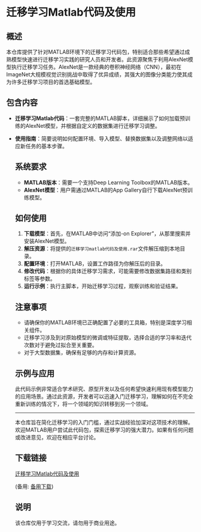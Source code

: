 # 迁移学习Matlab代码及使用

## 概述
本仓库提供了针对MATLAB环境下的迁移学习代码包，特别适合那些希望通过成熟模型快速进行迁移学习实践的研究人员和开发者。此资源聚焦于利用AlexNet模型执行迁移学习任务。AlexNet是一款经典的卷积神经网络（CNN），最初在ImageNet大规模视觉识别挑战中取得了优异成绩，其强大的图像分类能力使其成为许多迁移学习项目的首选基础模型。

## 包含内容
- **迁移学习Matlab代码**：一套完整的MATLAB脚本，详细展示了如何加载预训练的AlexNet模型，并根据自定义的数据集进行迁移学习调整。
- **使用指南**：简要说明如何配置环境、导入模型、替换数据集以及调整网络以适应新任务的基本步骤。

  ## 系统要求
  - **MATLAB版本**：需要一个支持Deep Learning Toolbox的MATLAB版本。
  - **AlexNet模型**：用户需通过MATLAB的App Gallery自行下载AlexNet预训练模型。

  ## 如何使用
  1. **下载模型**：首先，在MATLAB中访问“添加-on Explorer”，从那里搜索并安装AlexNet模型。
  2. **解压资源**：将提供的`迁移学习matlab代码及使用.rar`文件解压缩到本地目录。
  3. **配置环境**：打开MATLAB，设置工作路径为你解压后的目录。
  4. **修改代码**：根据你的具体迁移学习需求，可能需要修改数据集路径和类别标签等参数。
  5. **运行示例**：执行主脚本，开始迁移学习过程，观察训练和验证结果。

  ## 注意事项
  - 请确保你的MATLAB环境已正确配置了必要的工具箱，特别是深度学习相关组件。
  - 迁移学习涉及到对原始模型的微调或特征提取，选择合适的学习率和迭代次数对于避免过拟合至关重要。
  - 对于大型数据集，确保有足够的内存和计算资源。

  ## 示例与应用
  此代码示例非常适合学术研究、原型开发以及任何希望快速利用现有模型能力的应用场景。通过此资源，开发者可以迅速入门迁移学习，理解如何在不完全重新训练的情况下，将一个领域的知识转移到另一个领域。

  ---

  本仓库旨在简化迁移学习的入门门槛，通过实战经验加深对这项技术的理解。欢迎MATLAB用户尝试此代码包，探索迁移学习的强大潜力。如果有任何问题或改进意见，欢迎在相应平台讨论。

  ## 下载链接
  [迁移学习Matlab代码及使用](https://pan.quark.cn/s/0b88171e55ac) 

  (备用: [备用下载](https://pan.baidu.com/s/1gZit8CR3-VE7ROCy4AyP_g?pwd=1234))

  ## 说明

  该仓库仅用于学习交流，请勿用于商业用途。
